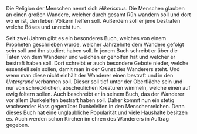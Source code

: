 Die Religion der Menschen nennt sich *Hikerismus*.
Die Menschen glauben an einen großen Wandere, welcher durch gesamt Růn wandern soll und dort wo er ist, den leben Völkern helfen soll. Außerdem soll er jene bestrafen welche Böses und unrecht tun. 

Seit zwei Jahren gibt es ein besonderes Buch, welches von einem Propheten geschrieben wurde, welcher Jahrzehnte dem Wandere gefolgt sein soll und ihn studiert haben soll. In jenem Buch schreibt er über die Taten von dem Wanderer und welchen er geholfen hat und welcher er bestraft haben soll. Dort schreibt er auch besondere Gebote nieder, welche essentiell sein sollen, damit man in der Gunst des Wanderers steht. Und wenn man diese nicht einhält der Wanderer einen bestraft und in den *Untergrund* verbannen soll. Dieser soll tief unter der Oberfläche sein und nur von schrecklichen, abscheulichen Kreaturen wimmeln, welche einen auf ewig foltern sollen.
Auch beschreibt er in seinem Buch, das der Wanderer vor allem Dunkelelfen bestraft haben soll.
Daher kommt nun ein stetig wachsender Hass gegenüber Dunkelelfen in den Menschenreichen. Denn dieses Buch hat eine unglaubliche Popularität und viele Haushalte besitzen es. 
Auch werden schon Kirchen im ehren des Wanderers in Auftrag gegeben.
